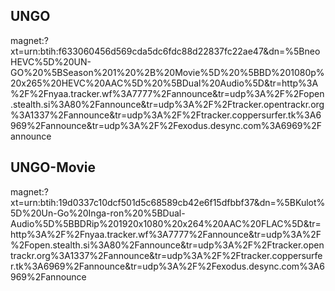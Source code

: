 UNGO
----
magnet:?xt=urn:btih:f633060456d569cda5dc6fdc88d22837fc22ae47&dn=%5BneoHEVC%5D%20UN-GO%20%5BSeason%201%20%2B%20Movie%5D%20%5BBD%201080p%20x265%20HEVC%20AAC%5D%20%5BDual%20Audio%5D&tr=http%3A%2F%2Fnyaa.tracker.wf%3A7777%2Fannounce&tr=udp%3A%2F%2Fopen.stealth.si%3A80%2Fannounce&tr=udp%3A%2F%2Ftracker.opentrackr.org%3A1337%2Fannounce&tr=udp%3A%2F%2Ftracker.coppersurfer.tk%3A6969%2Fannounce&tr=udp%3A%2F%2Fexodus.desync.com%3A6969%2Fannounce

UNGO-Movie
----------
magnet:?xt=urn:btih:19d0337c10dcf501d5c68589cb42e6f15dfbbf37&dn=%5BKulot%5D%20Un-Go%20Inga-ron%20%5BDual-Audio%5D%5BBDRip%201920x1080%20x264%20AAC%20FLAC%5D&tr=http%3A%2F%2Fnyaa.tracker.wf%3A7777%2Fannounce&tr=udp%3A%2F%2Fopen.stealth.si%3A80%2Fannounce&tr=udp%3A%2F%2Ftracker.opentrackr.org%3A1337%2Fannounce&tr=udp%3A%2F%2Ftracker.coppersurfer.tk%3A6969%2Fannounce&tr=udp%3A%2F%2Fexodus.desync.com%3A6969%2Fannounce
